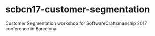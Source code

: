 # scbcn17-customer-segmentation
Customer Segmentation workshop for SoftwareCraftsmanship 2017 conference in Barcelona

